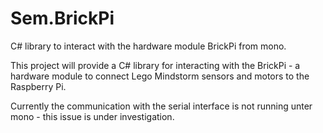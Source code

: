 # Sem.BrickPi
C# library to interact with the hardware module BrickPi from mono.

This project will provide a C# library for interacting with the BrickPi - a hardware module to connect Lego Mindstorm sensors and motors to the Raspberry Pi.

Currently the communication with the serial interface is not running unter mono - this issue is under investigation.
